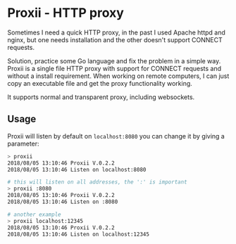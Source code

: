 # Proxii - HTTP proxy

Sometimes I need a quick HTTP proxy, in the past I used Apache httpd and nginx,
but one needs installation and the other doesn't support CONNECT requests.

Solution, practice some Go language and fix the problem in a simple way. Proxii
is a single file HTTP proxy with support for CONNECT requests and without a
install requirement. When working on remote computers, I can just copy an
executable file and get the proxy functionality working.

It supports normal and transparent proxy, including websockets.

## Usage

Proxii will listen by default on `localhost:8080` you can change it by giving a
parameter:

```sh
> proxii
2018/08/05 13:10:46 Proxii V.0.2.2
2018/08/05 13:10:46 Listen on localhost:8080

# this will listen on all addresses, the ':' is important
> proxii :8080
2018/08/05 13:10:46 Proxii V.0.2.2
2018/08/05 13:10:46 Listen on :8080

# another example
> proxii localhost:12345
2018/08/05 13:10:46 Proxii V.0.2.2
2018/08/05 13:10:46 Listen on localhost:12345
```

